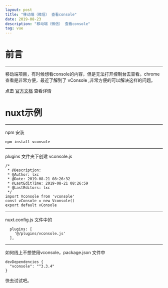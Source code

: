 ```yaml
---
layout: post
title: "移动端（微信） 查看console"
date: 2019-08-23 
description: "移动端（微信） 查看console"
tag: vue
---
```


# 前言 
***
移动端项目，有时候想看console的内容，但是无法打开控制台去查看。chrome 查看是非常方便，最近了解到了 vConsole ,非常方便的可以解决这样的问题。

点击 [官方文档](https://github.com/Tencent/vConsole) 查看详情 

# nuxt示例
***
npm 安装
```
npm install vconsole
```
***
plugins 文件夹下创建 vconsole.js
```
/*
 * @Description: 
 * @Author: lxc
 * @Date: 2019-08-21 08:26:32
 * @LastEditTime: 2019-08-21 08:26:59
 * @LastEditors: lxc
 */
import Vconsole from 'vconsole'
const vConsole = new Vconsole()
export default vConsole
```
***
nuxt.config.js 文件中的 
```
  plugins: [
    '@/plugins/vconsole.js'
  ],
```
***
  如何线上不想使用vconsole，package.json 文件中
```
devDependencies {
  "vconsole": "^3.3.4"
}
```

快去试试吧。





